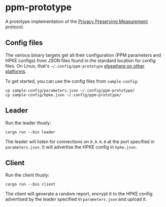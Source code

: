 # ppm-prototype

A prototype implementation of the [Privacy Preserving Measurement][ppm-doc]
protocol.

[ppm-doc]: https://github.com/abetterinternet/prio-documents

## Config files

The various binary targets get all their configuration (PPM parameters and HPKE
configs) from JSON files found in the standard location for config files. On
Linux, that's `~/.config/ppm-prototype` [elsewhere on other platforms](https://docs.rs/directories/3.0.2/directories/index.html).

To get started, you can use the config files from `sample-config`:

    cp sample-config/parameters.json ~/.config/ppm-prototype/
    cp sample-config/hpke.json ~/.config/ppm-prototype/

## Leader

Run the leader thusly:

    cargo run --bin leader

The leader will listen for connections on `0.0.0.0` at the port specified in
`parameters.json`. It will advertise the HPKE config in `hpke.json`.

## Client

Run the client thusly:

    cargo run --bin client

The client will generate a random report, encrypt it to the HPKE config
advertised by the leader specified in `parameters.json` and upload it.
